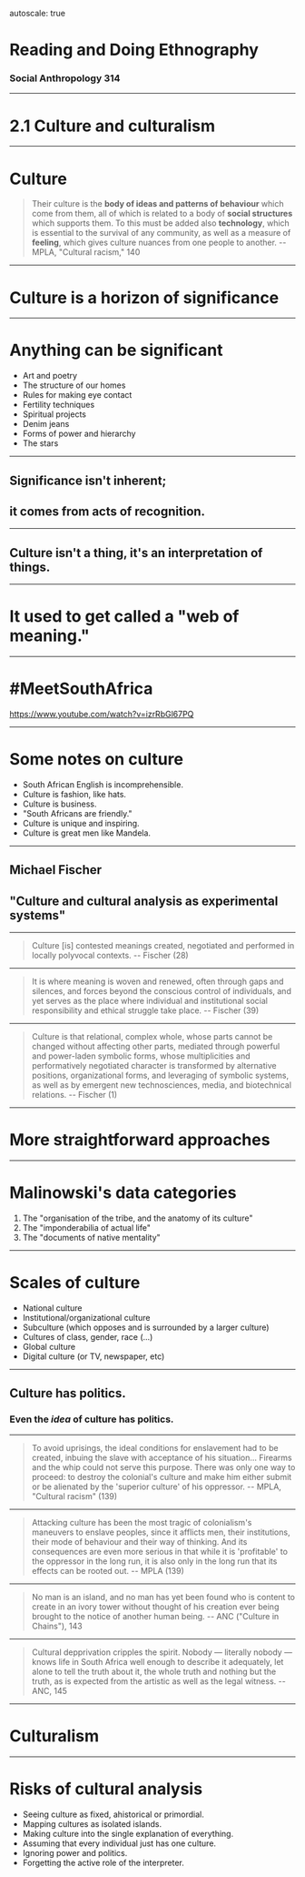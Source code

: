 autoscale: true

# Reading and Doing Ethnography

### Social Anthropology 314

---

# 2.1 Culture and culturalism

---

# Culture

> Their culture is the **body of ideas and patterns of behaviour** which come from them, all of which is related to a body of **social structures** which supports them. To this must be added also **technology**, which is essential to the survival of any community, as well as a measure of **feeling**, which gives culture nuances from one people to another.
-- MPLA, "Cultural racism," 140

---

# Culture is a horizon of significance

---

# Anything can be significant

- Art and poetry
- The structure of our homes
- Rules for making eye contact
- Fertility techniques
- Spiritual projects
- Denim jeans
- Forms of power and hierarchy
- The stars

---

## Significance isn't inherent; 

## it comes from acts of recognition.

---

## Culture isn't a thing, it's an interpretation of things.

---

# It used to get called a "web of meaning."

---

# #MeetSouthAfrica

https://www.youtube.com/watch?v=izrRbGl67PQ

---

# Some notes on culture

- South African English is incomprehensible.
- Culture is fashion, like hats.
- Culture is business.
- "South Africans are friendly."
- Culture is unique and inspiring.
- Culture is great men like Mandela.

---

## Michael Fischer
## "Culture and cultural analysis as experimental systems"

---

> Culture [is] contested meanings created, negotiated and performed in locally polyvocal contexts.
-- Fischer (28)

---

> It is where meaning is woven and renewed, often through gaps and silences, and forces beyond the conscious control of individuals, and yet serves as the place where individual and institutional social responsibility and ethical struggle take place.
-- Fischer (39)

---

> Culture is that relational, complex whole, whose parts cannot be changed without affecting other parts, mediated through powerful and power-laden symbolic forms, whose multiplicities and performatively negotiated character is transformed by alternative positions, organizational forms, and leveraging of symbolic systems, as well as by emergent new technosciences, media, and biotechnical relations.
-- Fischer (1) 

---

# More straightforward approaches

---

# Malinowski's data categories

1. The "organisation of the tribe, and the anatomy of its culture"
2. The "imponderabilia of actual life"
3. The "documents of native mentality"

---

# Scales of culture

- National culture
- Institutional/organizational culture
- Subculture (which opposes and is surrounded by a larger culture)
- Cultures of class, gender, race (...)
- Global culture
- Digital culture (or TV, newspaper, etc)

---

## Culture has politics.

### Even the *idea* of culture has politics.

---

> To avoid uprisings, the ideal conditions for enslavement had to be created, inbuing the slave with acceptance of his situation... Firearms and the whip could not serve this purpose. There was only one way to proceed: to destroy the colonial's culture and make him either submit or be alienated by the 'superior culture' of his oppressor.
-- MPLA, "Cultural racism" (139)

---
 
> Attacking culture has been the most tragic of colonialism's maneuvers to enslave peoples, since it afflicts men, their institutions, their mode of behaviour and their way of thinking. And its consequences are even more serious in that while it is 'profitable' to the oppressor in the long run, it is also only in the long run that its effects can be rooted out.
-- MPLA (139)

---

> No man is an island, and no man has yet been found who is content to create in an ivory tower without thought of his creation ever being brought to the notice of another human being.
-- ANC ("Culture in Chains"), 143

---

> Cultural depprivation cripples the spirit. Nobody — literally nobody — knows life in South Africa well enough to describe it adequately, let alone to tell the truth about it, the whole truth and nothing but the truth, as is expected from the artistic as well as the legal witness.
-- ANC, 145

---

# Culturalism

---

# Risks of cultural analysis

- Seeing culture as fixed, ahistorical or primordial.
- Mapping cultures as isolated islands.
- Making culture into the single explanation of everything.
- Assuming that every individual just has one culture.
- Ignoring power and politics.
- Forgetting the active role of the interpreter.

